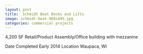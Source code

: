 ```yaml
---
layout: post
title:  Schmidt Boat Docks and Lifts
image: schmidt-boat-960x495.jpg
categories: commercial projects
---
```


4,200 SF Retail/Product Assembly/Office building with mezzanine

Date Completed
Early 2014
Location
Waupaca, WI